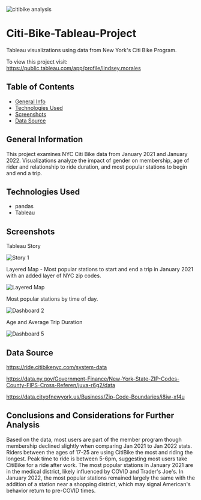 ![citibike analysis](https://user-images.githubusercontent.com/93561950/177904444-b3646791-2153-45f3-8fc0-b548c502a8e5.png)
# Citi-Bike-Tableau-Project
Tableau visualizations using data from New York's Citi Bike Program.


To view this project visit:
https://public.tableau.com/app/profile/lindsey.morales

## Table of Contents
* [General Info](#general-information)
* [Technologies Used](#technologies-used)
* [Screenshots](#screenshots)
* [Data Source](#data-source)


## General Information
This project examines NYC Citi Bike data from January 2021 and January 2022. Visualizations analyze the impact of gender on membership, age of rider and relationship to ride duration, and most popular stations to begin and end a trip.

## Technologies Used
- pandas
- Tableau
 
## Screenshots

Tableau Story

![Story 1](https://user-images.githubusercontent.com/93561950/177887368-8f2bdeb2-fc79-4e22-8766-912ffd0da5ba.png)


Layered Map - Most popular stations to start and end a trip in January 2021 with an added layer of NYC zip codes.

![Layered Map](https://user-images.githubusercontent.com/93561950/177887479-02c75cf0-73ea-4346-9fed-91f798519741.png)

Most popular stations by time of day.

![Dashboard 2](https://user-images.githubusercontent.com/93561950/177887577-15efef6b-cf47-4b38-bdee-98922b0c1c14.png)


Age and Average Trip Duration

![Dashboard 5](https://user-images.githubusercontent.com/93561950/177887512-e1b55704-5411-492f-b94a-dd4cfd8dff09.png)



## Data Source
https://ride.citibikenyc.com/system-data

https://data.ny.gov/Government-Finance/New-York-State-ZIP-Codes-County-FIPS-Cross-Referen/juva-r6g2/data

https://data.cityofnewyork.us/Business/Zip-Code-Boundaries/i8iw-xf4u


## Conclusions and Considerations for Further Analysis

Based on the data, most users are part of the member program though membership declined slightly when comparing Jan 2021 to Jan 2022 stats. Riders between the ages of 17-25 are using CitiBike the most and riding the longest. Peak time to ride is between 5-6pm, suggesting most users take CitiBike for a ride after work. The most popular stations in January 2021 are in the medical district, likely influenced by COVID and Trader's Joe's. In January 2022, the most popular stations remained largely the same with the addition of a station near a shopping district, which may signal American's behavior return to pre-COVID times. 

